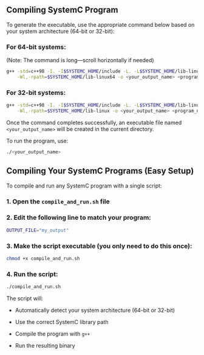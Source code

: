 ## Compiling SystemC Program

To generate the executable, use the appropriate command below based on your system architecture (64-bit or 32-bit):

### For 64-bit systems:

(Note: The command is long—scroll horizontally if needed)

```bash
g++ -std=c++98 -I. -I$SYSTEMC_HOME/include -L. -L$SYSTEMC_HOME/lib-linux64 \
    -Wl,-rpath=$SYSTEMC_HOME/lib-linux64 -o <your_output_name> <program_name>.cpp -lsystemc -lm
```

### For 32-bit systems:

```bash
g++ -std=c++98 -I. -I$SYSTEMC_HOME/include -L. -L$SYSTEMC_HOME/lib-linux \
    -Wl,-rpath=$SYSTEMC_HOME/lib-linux -o <your_output_name> <program_name>.cpp -lsystemc -lm

```

Once the command completes successfully, an executable file named `<your_output_name>` will be created in the current directory.

To run the program, use:

```bash
./<your_output_name>
```


## Compiling Your SystemC Programs (Easy Setup)

To compile and run any SystemC program with a single script:

### 1. Open the `compile_and_run.sh` file

### 2. Edit the following line to match your program:

```bash
OUTPUT_FILE="my_output"
```

### 3. Make the script executable (you only need to do this once):

```bash
chmod +x compile_and_run.sh
```

### 4. Run the script:

```bash
./compile_and_run.sh
```

The script will:

* Automatically detect your system architecture (64-bit or 32-bit)

* Use the correct SystemC library path

* Compile the program with `g++`

* Run the resulting binary

